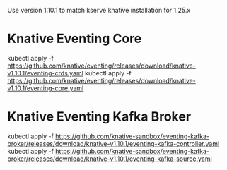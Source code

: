 Use version 1.10.1 to match kserve knative installation for 1.25.x

# Knative Eventing Core
kubectl apply -f https://github.com/knative/eventing/releases/download/knative-v1.10.1/eventing-crds.yaml
kubectl apply -f https://github.com/knative/eventing/releases/download/knative-v1.10.1/eventing-core.yaml

# Knative Eventing Kafka Broker

kubectl apply -f https://github.com/knative-sandbox/eventing-kafka-broker/releases/download/knative-v1.10.1/eventing-kafka-controller.yaml
kubectl apply -f https://github.com/knative-sandbox/eventing-kafka-broker/releases/download/knative-v1.10.1/eventing-kafka-source.yaml


